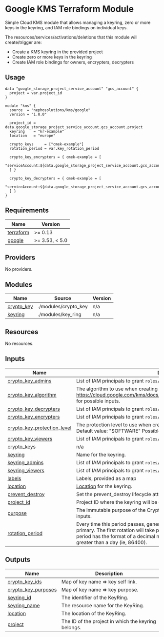 # Google KMS Terraform Module

Simple Cloud KMS module that allows managing a keyring, zero or more keys in the keyring, and IAM role bindings on individual keys.

The resources/services/activations/deletions that this module will create/trigger are:

- Create a KMS keyring in the provided project
- Create zero or more keys in the keyring
- Create IAM role bindings for owners, encrypters, decrypters

## Usage

```hcl
data "google_storage_project_service_account" "gcs_account" {
  project = var.project_id
}

module "kms" {
  source  = "nephosolutions/kms/google"
  version = "1.0.0"

  project_id = data.google_storage_project_service_account.gcs_account.project
  keyring    = "kr-example"
  location   = "europe"

  crypto_keys     = ["cmek-example"]
  rotation_period = var.key_rotation_period

  crypto_key_encrypters = { cmek-example = [
    "serviceAccount:${data.google_storage_project_service_account.gcs_account.email_address}"
  ] }

  crypto_key_decrypters = { cmek-example = [
    "serviceAccount:${data.google_storage_project_service_account.gcs_account.email_address}"
  ] }
}
```

<!-- BEGINNING OF PRE-COMMIT-TERRAFORM DOCS HOOK -->
## Requirements

| Name | Version |
|------|---------|
| <a name="requirement_terraform"></a> [terraform](#requirement\_terraform) | >= 0.13 |
| <a name="requirement_google"></a> [google](#requirement\_google) | >= 3.53, < 5.0 |

## Providers

No providers.

## Modules

| Name | Source | Version |
|------|--------|---------|
| <a name="module_crypto_key"></a> [crypto\_key](#module\_crypto\_key) | ./modules/crypto_key | n/a |
| <a name="module_keyring"></a> [keyring](#module\_keyring) | ./modules/key_ring | n/a |

## Resources

No resources.

## Inputs

| Name | Description | Type | Default | Required |
|------|-------------|------|---------|:--------:|
| <a name="input_crypto_key_admins"></a> [crypto\_key\_admins](#input\_crypto\_key\_admins) | List of IAM principals to grant `roles/cloudkms.admin` on the key. | `map(list(string))` | `{}` | no |
| <a name="input_crypto_key_algorithm"></a> [crypto\_key\_algorithm](#input\_crypto\_key\_algorithm) | The algorithm to use when creating a version based on this template. See the https://cloud.google.com/kms/docs/reference/rest/v1/CryptoKeyVersionAlgorithm for possible inputs. | `string` | `"GOOGLE_SYMMETRIC_ENCRYPTION"` | no |
| <a name="input_crypto_key_decrypters"></a> [crypto\_key\_decrypters](#input\_crypto\_key\_decrypters) | List of IAM principals to grant `roles/cloudkms.cryptoKeyDecrypter` on the key. | `map(list(string))` | `{}` | no |
| <a name="input_crypto_key_encrypters"></a> [crypto\_key\_encrypters](#input\_crypto\_key\_encrypters) | List of IAM principals to grant `roles/cloudkms.cryptoKeyEncrypter` on the key. | `map(list(string))` | `{}` | no |
| <a name="input_crypto_key_protection_level"></a> [crypto\_key\_protection\_level](#input\_crypto\_key\_protection\_level) | The protection level to use when creating a version based on this template. Default value: "SOFTWARE" Possible values: ["SOFTWARE", "HSM"] | `string` | `"SOFTWARE"` | no |
| <a name="input_crypto_key_viewers"></a> [crypto\_key\_viewers](#input\_crypto\_key\_viewers) | List of IAM principals to grant `roles/cloudkms.viewer` on the key. | `map(list(string))` | `{}` | no |
| <a name="input_crypto_keys"></a> [crypto\_keys](#input\_crypto\_keys) | n/a | `set(string)` | n/a | yes |
| <a name="input_keyring"></a> [keyring](#input\_keyring) | Name for the keyring. | `string` | n/a | yes |
| <a name="input_keyring_admins"></a> [keyring\_admins](#input\_keyring\_admins) | List of IAM principals to grant `roles/cloudkms.admin` on the keyring. | `list(string)` | `[]` | no |
| <a name="input_keyring_viewers"></a> [keyring\_viewers](#input\_keyring\_viewers) | List of IAM principals to grant `roles/cloudkms.viewer` on the keyring. | `list(string)` | `[]` | no |
| <a name="input_labels"></a> [labels](#input\_labels) | Labels, provided as a map | `map(string)` | `{}` | no |
| <a name="input_location"></a> [location](#input\_location) | [Location](https://cloud.google.com/kms/docs/locations) for the keyring. | `string` | n/a | yes |
| <a name="input_prevent_destroy"></a> [prevent\_destroy](#input\_prevent\_destroy) | Set the prevent\_destroy lifecycle attribute on the keys. | `bool` | `true` | no |
| <a name="input_project_id"></a> [project\_id](#input\_project\_id) | Project ID where the keyring will be created. | `string` | n/a | yes |
| <a name="input_purpose"></a> [purpose](#input\_purpose) | The immutable purpose of the CryptoKeys. See the [purpose reference](https://cloud.google.com/kms/docs/reference/rest/v1/projects.locations.keyRings.cryptoKeys#CryptoKeyPurpose) for possible inputs. | `string` | `"ENCRYPT_DECRYPT"` | no |
| <a name="input_rotation_period"></a> [rotation\_period](#input\_rotation\_period) | Every time this period passes, generate a new CryptoKeyVersion and set it as the primary. The first rotation will take place after the specified period. The rotation period has the format of a decimal number with up to 9 fractional digits. It must be greater than a day (ie, 86400). | `number` | `2592000` | no |

## Outputs

| Name | Description |
|------|-------------|
| <a name="output_crypto_key_ids"></a> [crypto\_key\_ids](#output\_crypto\_key\_ids) | Map of key name => key self link. |
| <a name="output_crypto_key_purposes"></a> [crypto\_key\_purposes](#output\_crypto\_key\_purposes) | Map of key name => key purpose. |
| <a name="output_keyring_id"></a> [keyring\_id](#output\_keyring\_id) | The identifier of the KeyRing. |
| <a name="output_keyring_name"></a> [keyring\_name](#output\_keyring\_name) | The resource name for the KeyRing. |
| <a name="output_location"></a> [location](#output\_location) | The location of the KeyRing. |
| <a name="output_project"></a> [project](#output\_project) | The ID of the project in which the keyring belongs. |
<!-- END OF PRE-COMMIT-TERRAFORM DOCS HOOK -->
